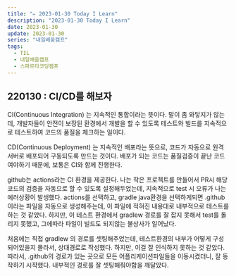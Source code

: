```yaml
---
title: "✏️ 2023-01-30 Today I Learn"
description: "2023-01-30 Today I Learn"
date: 2023-01-30
update: 2023-01-30
series: "내일배움캠프"
tags:
  - TIL
  - 내일배움캠프
  - 스파르타코딩캠프
---
```


## 220130 : CI/CD를 해보자

CI(Continuous Integration) 는 지속적인 통합이라는 뜻이다. 말이 좀 와닿지가 않는데, 개발자들이 안전이 보장된 환경에서 개발을 할 수 있도록 테스트와 빌드를 지속적으로 테스트하여 코드의 품질을 체크하는 일이다.

CD(Continuous Deployment) 는 지속적인 배포라는 뜻으로, 코드가 자동으로 원격서버로 배포되어 구동되도록 만드는 것이다. 배포가 되는 코드는 품질검증이 끝난 코드여야하기 때문에, 보통은 CI와 함께 진행한다.

github는 actions라는 CI 환경을 제공한다. 나는 작은 프로젝트를 만들어서 PR시 해당 코드의 검증을 자동으로 할 수 있도록 설정해두었는데, 지속적으로 test 시 오류가 나는 에러상황이 발생했다. actions를 선택하고, gradle java환경을 선택하게되면 .github이라는 파일을 자동으로 생성해주는데, 이 파일에 적혀진 내용대로 내부적으로 테스트를 하는 것 같았다. 하지만, 이 테스트 환경에서 gradlew 경로를 잘 잡지 못해서 test를 돌리지 못했고, 그에따라 파일이 빌드도 되지않는 불상사가 일어났다.

처음에는 직접 gradlew 의 경로를 셋팅해주었는데, 테스트환경의 내부가 어떻게 구성되어있을지 몰라서, 상대경로로 작성했다. 하지만, 이걸 잘 인식하지 못하는 것 같았다. 따라서, .github의 경로가 있는 곳으로 모든 어플리케이션파일들을 이동시켰더니, 잘 동작하기 시작했다. 내부적인 경로를 잘 셋팅해줘야함을 깨달았다.
